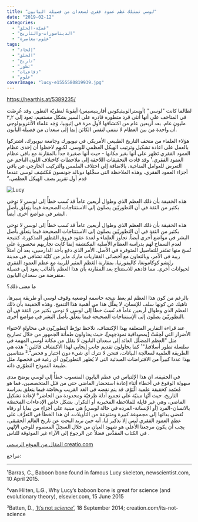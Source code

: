 ```yaml
---
title: "لوسي تمتلك عظم عمود فقري لسعدان من فصيلة البابون"
date: "2019-02-12"
categories: 
  - "قضيّة-الخلق"
  - "الديناصورات-والتأريخ"
  - "علوم-معاصرة"
tags: 
  - "إلحاد"
  - "الخلق"
  - "تاريخ"
  - "تطور"
  - "دفاعيات"
  - "علوم"
coverImage: "lucy-e1555580819939.jpg"
---
```


https://hearthis.at/5389235/

لطالما كانت "لوسي" (أوسترالوبيثيكوس أفارينيسيس) أيقونةً لنظريّة التطور، وقد عُرِضَت في المتاحف على أنها أُنثى قرد متطورة قادرة على السير بشكل مستقيم، تعود إلى ٣,٢ مليون عام. بعد أربعين عام من اكتشافها لأول مرة في إثيوبيا، وَجَد علماء الأنثروبولوجي أن واحدة من بين العظام لا تنتمي لنفس الكائن إنما إلى سعدان من فصيلة البابون.

هؤلاء العلماء من متحف التاريخ الطبيعي الأمريكي في نيويورك وجامعة نيويورك، اشتركوا بالعمل على اعادة تشكيل وترتيب الهيكل العظمي للوسي. لكنهم لاحظوا أن إحدى عظام العمود الفقري تَظهر على أنها بغير مكانها - حيث أنها صغيرة جداً بالمقارنة مع باقي عظام العمود الفقري.¹ وقد قادت التحقيقات اللاحقة إلى ملاحظات كاختلاف اللون الناجم عن التعرض للعوامل المناخية، بالاضافة إلى اختلاف الملمس والتركيب الخارجي عن باقي أجزاء العمود الفقري، وهذه الملاحظة التي سجَّلها دونالد جونسون مُكتَشِف لوسي عندما قدم أول تقرير يصف الهيكل العظمي.²

![Lucy](images/lucy-e1555580819939.jpg)

هذه الحقيقة بأن ذلك العظم الذي وطوال أربعين عاماً قد نُسب خطأً إلى لوسي لا توحي بكثير من الثقة في أن التطوريّين يصلون إلى الاستنتاجات الصحيحة فيما يتعلّق بأصل البشر في مواضع أُخرى أيضاً.

هذه الحقيقة بأن ذلك العظم الذي وطوال أربعين عاماً قد نُسب خطأً إلى لوسي لا توحي بكثير من الثقة في أن التطوريّين يصلون إلى الاستنتاجات الصحيحة فيما يتعلّق بأصل البشر في مواضع أُخرى أيضاً. تجاوز العلماء و لعدة عقود فروق المَظهَر المذكورة، كنتيجة لعدم السماح لهم بدراسة العظام الأصلية المكتشفة إنما كانت تجاربهم محصورة على نُسخ منها تفتَقر للتفاصيل المتوفرة في الأصل. الأمر الذي دفع بأحد الدارسين، بعد أن امتلأ ريبة في الأمر، وبالتعاون مع أخصائي الفقاريات مارك ماير من كليّة تشافي في مدينة رانشو كوكامونغا، كاليفورنيا، بمقارنة العَظم المثير للريبة مع عظم العمود الفقري لحيوانات أُخرى. مما قادهم للاستنتاج بعد المقارنة بأن هذا العظم بالغالب يعود إلى فصيلة منقرضة من سعدان البابون.

ما معنى ذلك؟

بالرغم من كون هذا العظم لم يعط نتيجة حاسمة لوضعية وقوف لوسي أو طريقة سيرها، ناهيك عن كونها سلف للإنسان، لا يقلّل هذا من أهمية هذا التنقيح. وهذه الحقيقة بأن ذلك العظم الذي وطوال أربعين عاماً قد نُسِبَ خطأً إلى لوسي لا توحي بكثير من الثقة في أن التطوريّين يصلون إلى الإستنتاجات الصحيحة فيما يتعلَّق بأصل البشر في مواضع أُخرى.

عند قراءة التقارير المتعلقة بهذا الإكتشاف، نلاحظ تورّط التطوريّون في محاولةٍ لاحتواء الأضرار التي لَحِقَتْ \[بمصداقية نموذجهم\]، حيث يحاولون طمأنة الجمهور من خلال تصاريح مثل "العظم المضلِّل العائد إلى سعدان البابون لا يقلل من مكانة لوسي المهمة في سلسلة تطور أسلافنا."¹ كما يحاولون تقديم جانب إيجابي لهذا الاكتشاف قائلين:" هذه هي الطريقة العلمية لمعالجة البيانات، فنحن لا نترك أَي شيء دون اختبار و فحص".² متناسين بهذا عددا كبيراً من الافتراضات المبدئية التي لا يُظهر التطوريّون اَي رغبة في فحصها، مثل طبيعة النموذج التطوّري ذاته.

في الحقيقة، ان هذا الإلتباس في عظم البابون المنسوب خطأً إلى لوسي يوضح مدى سهولة الوقوع في أخطاء أثناء إعادة استحضار الماضي حتى من قبَل المتخصصين، فما هو مُعتَمد كحقيقة علمية الْيَوْمَ. قد يتم نقضه في الغد القريب وبخاصّة فيما يتعلق بدراسة التاريخ، حيث أنَّها مبنيّة على تجميع أدلة ظرفيّة ومحدودة من الحاضر³ لإعادة تشكيل الماضي، وهي غير قابِلة للملاحظة المخبرية أو التكرار. بشكل خاص الإدعاءات المختصّة بالانسان-القرد (أو الإنسانة-القردة في حالة لوسي) هي مبنية على أجزاء من بقايا أو رفاة تُفضي بذاتها إلى مجموعة كبيرة ومتنوعة من التأويلات. ان هذا الخطأ في التَعرُّف على عظم العمود الفقري ليس إلا تذكير لنا، أنه حين نريد البحث عن تاريخ العالم الحقيقي، يجب أن يكون مرجعنا الأعلى هو شهود العيان من خلال السجلّ المعصوم للوحي الإلهي في الكتاب المقدَّس فضلاً عن الرجوع إلى الآراء غير الموثوقة للناس .

[المقال من الموقع الرسمي creatio.com](https://creation.com/%D9%84%D9%88%D8%B3%D9%8A-%D8%AA%D9%85%D8%AA%D9%84%D9%83-%D8%B9%D9%85%D9%88%D8%AF-%D9%81%D9%82%D8%B1%D9%8A-%D9%84%D8%B3%D8%B9%D8%AF%D8%A7%D9%86-%D8%A7%D9%84%D8%A8%D8%A7%D8%A8%D9%88%D9%86)

مراجع:

* * *

¹Barras, C., Baboon bone found in famous Lucy skeleton, newscientist.com, 10 April 2015.

²van Hilten, L.G., Why Lucy’s baboon bone is great for science (and evolutionary theory), elsevier.com, 15 June 2015

³Batten, D., [‘It’s not _science_’](https://creation.com/its-not-science), 18 September 2014; creation.com/its-not-science
